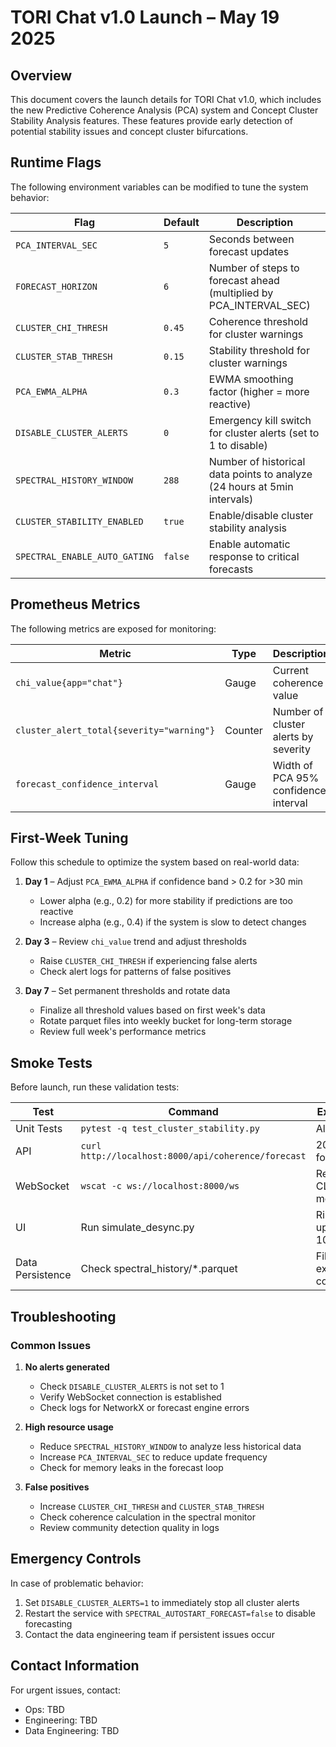 # TORI Chat v1.0 Launch – May 19 2025

## Overview

This document covers the launch details for TORI Chat v1.0, which includes the new Predictive Coherence Analysis (PCA) system and Concept Cluster Stability Analysis features. These features provide early detection of potential stability issues and concept cluster bifurcations.

## Runtime Flags

The following environment variables can be modified to tune the system behavior:

| Flag | Default | Description |
|------|---------|-------------|
| `PCA_INTERVAL_SEC` | `5` | Seconds between forecast updates |
| `FORECAST_HORIZON` | `6` | Number of steps to forecast ahead (multiplied by PCA_INTERVAL_SEC) |
| `CLUSTER_CHI_THRESH` | `0.45` | Coherence threshold for cluster warnings |
| `CLUSTER_STAB_THRESH` | `0.15` | Stability threshold for cluster warnings |
| `PCA_EWMA_ALPHA` | `0.3` | EWMA smoothing factor (higher = more reactive) |
| `DISABLE_CLUSTER_ALERTS` | `0` | Emergency kill switch for cluster alerts (set to 1 to disable) |
| `SPECTRAL_HISTORY_WINDOW` | `288` | Number of historical data points to analyze (24 hours at 5min intervals) |
| `CLUSTER_STABILITY_ENABLED` | `true` | Enable/disable cluster stability analysis |
| `SPECTRAL_ENABLE_AUTO_GATING` | `false` | Enable automatic response to critical forecasts |

## Prometheus Metrics

The following metrics are exposed for monitoring:

| Metric | Type | Description |
|--------|------|-------------|
| `chi_value{app="chat"}` | Gauge | Current coherence value |
| `cluster_alert_total{severity="warning"}` | Counter | Number of cluster alerts by severity |
| `forecast_confidence_interval` | Gauge | Width of PCA 95% confidence interval |

## First-Week Tuning

Follow this schedule to optimize the system based on real-world data:

1. **Day 1** – Adjust `PCA_EWMA_ALPHA` if confidence band > 0.2 for >30 min
   - Lower alpha (e.g., 0.2) for more stability if predictions are too reactive
   - Increase alpha (e.g., 0.4) if the system is slow to detect changes

2. **Day 3** – Review `chi_value` trend and adjust thresholds
   - Raise `CLUSTER_CHI_THRESH` if experiencing false alerts
   - Check alert logs for patterns of false positives

3. **Day 7** – Set permanent thresholds and rotate data
   - Finalize all threshold values based on first week's data
   - Rotate parquet files into weekly bucket for long-term storage
   - Review full week's performance metrics

## Smoke Tests

Before launch, run these validation tests:

| Test | Command | Expected Result |
|------|---------|-----------------|
| Unit Tests | `pytest -q test_cluster_stability.py` | All tests pass |
| API | `curl http://localhost:8000/api/coherence/forecast` | 200 OK with forecast data |
| WebSocket | `wscat -c ws://localhost:8000/ws` | Receives CLUSTER_ALERT messages |
| UI | Run simulate_desync.py | Ribbon UI updates within 10s |
| Data Persistence | Check spectral_history/*.parquet | Files contain expected columns |

## Troubleshooting

### Common Issues

1. **No alerts generated**
   - Check `DISABLE_CLUSTER_ALERTS` is not set to 1
   - Verify WebSocket connection is established
   - Check logs for NetworkX or forecast engine errors

2. **High resource usage**
   - Reduce `SPECTRAL_HISTORY_WINDOW` to analyze less historical data
   - Increase `PCA_INTERVAL_SEC` to reduce update frequency
   - Check for memory leaks in the forecast loop

3. **False positives**
   - Increase `CLUSTER_CHI_THRESH` and `CLUSTER_STAB_THRESH`
   - Check coherence calculation in the spectral monitor
   - Review community detection quality in logs

## Emergency Controls

In case of problematic behavior:

1. Set `DISABLE_CLUSTER_ALERTS=1` to immediately stop all cluster alerts
2. Restart the service with `SPECTRAL_AUTOSTART_FORECAST=false` to disable forecasting
3. Contact the data engineering team if persistent issues occur

## Contact Information

For urgent issues, contact:
- Ops: TBD
- Engineering: TBD
- Data Engineering: TBD

